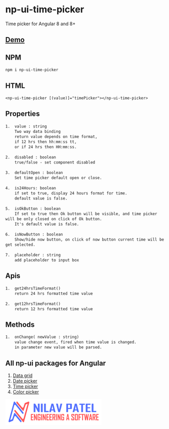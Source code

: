 # np-ui-time-picker
Time picker for Angular 8 and 8+

## [Demo](https://stackblitz.com/edit/np-ui-time-picker)

## NPM
````
npm i np-ui-time-picker
````

## HTML
````
<np-ui-time-picker [(value)]="timePicker"></np-ui-time-picker>
````

## Properties
````
1.  value : string
    Two way data binding    
    return value depends on time format, 
    if 12 hrs then hh:mm:ss tt,
    or if 24 hrs then HH:mm:ss.

2.  disabled : boolean
    true/false - set component disabled

3.  defaultOpen : boolean
    Set time picker default open or close.

4.  is24Hours: boolean
    if set to true, display 24 hours format for time.
    default value is false.  

5.  isOkButton : boolean
    If set to true then Ok button will be visible, and time picker will be only closed on click of Ok button. 
    It's default value is false.

6.  isNowButton : boolean
    Show/hide now button, on click of now button current time will be get selected.

7.  placeholder : string
    add placeholder to input box
````

## Apis
````
1.  get24hrsTimeFormat()
    return 24 hrs formatted time value

2.  get12hrsTimeFormat()
    return 12 hrs formatted time value
````

## Methods
````
1.  onChange( newValue : string)
    value change event, fired when time value is changed.
    in parameter new value will be parsed.
````

## All np-ui packages for Angular
1. [Data grid](https://www.npmjs.com/package/np-ui-data-grid)
2. [Date picker](https://www.npmjs.com/package/np-ui-date-picker)
3. [Time picker](https://www.npmjs.com/package/np-ui-time-picker)
4. [Color picker](https://www.npmjs.com/package/np-ui-color-picker)

<img src="https://raw.githubusercontent.com/NilavPatel/nilavpatel.github.io/master/images/logo-large.png" width="300" height="80">